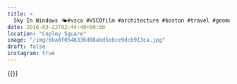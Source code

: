 ```yaml
---
title: >
  Sky In Windows 🌤#vsco #VSCOfilm #architecture #boston #travel #geometry
date: 2016-03-22T02:44:40+00:00
location: "Copley Square"
image: "/img/6ba8f0546336d88abd5e8ce9dcb913ca.jpg"
draft: false
instagram: true
---
```


{{<photo src="/img/6ba8f0546336d88abd5e8ce9dcb913ca.jpg">}}
